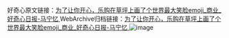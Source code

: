 好奇心原文链接：[为了让你开心，乐购在草坪上画了个世界最大笑脸emoji_商业_好奇心日报-马宁忆 ](https://www.qdaily.com/articles/12525.html)
WebArchive归档链接：[为了让你开心，乐购在草坪上画了个世界最大笑脸emoji_商业_好奇心日报-马宁忆 ](http://web.archive.org/web/20190623172810/https://www.qdaily.com/articles/12525.html)
![image](http://ww3.sinaimg.cn/large/007d5XDply1g3wjtfs1ozj30u030cb29)